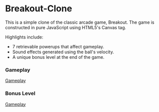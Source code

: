 # Breakout-Clone
This is a simple clone of the classic arcade game, Breakout. The game is constructed in pure JavaScript using HTML5's Canvas tag.

Highlights include:
* 7 retrievable powerups that affect gameplay.
* Sound effects generated using the ball's velocity.
* A unique bonus level at the end of the game.

### Gameplay
[Gameplay](img/gameplay.png?raw=true)

### Bonus Level
[Gameplay](img/gameplay.png?raw=true)
